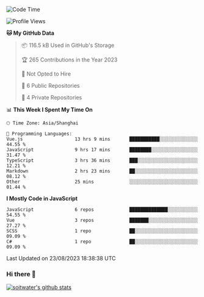 <!--START_SECTION:waka-->
![Code Time](http://img.shields.io/badge/Code%20Time-2%2C433%20hrs%2057%20mins-blue)

![Profile Views](http://img.shields.io/badge/Profile%20Views-0-blue)

**🐱 My GitHub Data** 

> 📦 116.5 kB Used in GitHub's Storage 
 > 
> 🏆 265 Contributions in the Year 2023
 > 
> 🚫 Not Opted to Hire
 > 
> 📜 6 Public Repositories 
 > 
> 🔑 4 Private Repositories 
 > 
📊 **This Week I Spent My Time On** 

```text
🕑︎ Time Zone: Asia/Shanghai

💬 Programming Languages: 
Vue.js                   13 hrs 9 mins       ███████████░░░░░░░░░░░░░░   44.55 % 
JavaScript               9 hrs 17 mins       ████████░░░░░░░░░░░░░░░░░   31.47 % 
TypeScript               3 hrs 36 mins       ███░░░░░░░░░░░░░░░░░░░░░░   12.21 % 
Markdown                 2 hrs 23 mins       ██░░░░░░░░░░░░░░░░░░░░░░░   08.12 % 
Other                    25 mins             ░░░░░░░░░░░░░░░░░░░░░░░░░   01.44 % 
```

**I Mostly Code in JavaScript** 

```text
JavaScript               6 repos             ██████████████░░░░░░░░░░░   54.55 % 
Vue                      3 repos             ███████░░░░░░░░░░░░░░░░░░   27.27 % 
SCSS                     1 repo              ██░░░░░░░░░░░░░░░░░░░░░░░   09.09 % 
C#                       1 repo              ██░░░░░░░░░░░░░░░░░░░░░░░   09.09 % 
```




 Last Updated on 23/08/2023 18:38:38 UTC
<!--END_SECTION:waka-->

### Hi there 👋
[![soitwater's github stats](https://github-readme-stats.vercel.app/api?username=soitwater)](https://github.com/soitwater/github-readme-stats)
